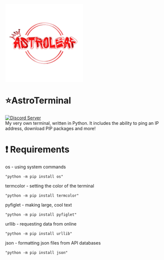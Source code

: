 <img align="center" width="250" height="250" src="https://github.com/AstroLeapStudios/astroleapstudios.github.io/blob/main/Images/about.jpg?raw=true">

# ⭐AstroTerminal
[![Discord Server](https://discordapp.com/api/guilds/932352178545377281/embed.png)](https://discord.gg/CFnRJ6hzSd)<br/>
My very own terminal, written in Python. It includes the ability to ping an IP address, download PIP packages and more!

# ❗ Requirements
os - using system commands<br/>
```
"python -m pip install os"
```
termcolor - setting the color of the terminal<br/>
```
"python -m pip install termcolor"
```
pyfiglet - making large, cool text<br/>
```
"python -m pip install pyfiglet"
```
urllib - requesting data from online<br/>
```
"python -m pip install urllib"
```
json - formatting json files from API databases<br/>
```
"python -m pip install json"
```
